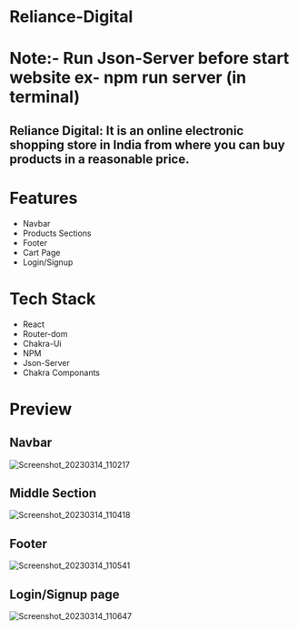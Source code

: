 # Reliance-Digital
# Note:- Run Json-Server before start website   ex- npm run server (in terminal)
## Reliance Digital: It is an online electronic shopping store in India from where you can buy products in a reasonable price. 


# Features
* Navbar
* Products Sections
* Footer
* Cart Page
* Login/Signup


# Tech Stack
* React
* Router-dom
* Chakra-Ui
* NPM 
* Json-Server
* Chakra Componants


# Preview
## Navbar
![Screenshot_20230314_110217](https://user-images.githubusercontent.com/107460950/224966250-9a06ce4d-4965-4678-b908-58962cac4566.png)

## Middle Section
![Screenshot_20230314_110418](https://user-images.githubusercontent.com/107460950/224966598-c11d3e64-cc26-4af4-a0fc-ed87db1334cd.png)

## Footer
![Screenshot_20230314_110541](https://user-images.githubusercontent.com/107460950/224967049-d33c8fe0-f459-4f84-a6ac-20dd08e9427f.png)

## Login/Signup page
![Screenshot_20230314_110647](https://user-images.githubusercontent.com/107460950/224967093-53efbd8b-bfd7-4bc8-8eb1-1820604df62f.png)
